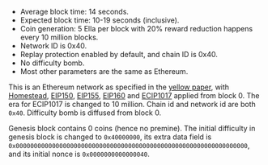 <!-- TITLE: Technical Informations -->
<!-- SUBTITLE: A stable Ethereum-like network with no premine and no dev fees -->

* Average block time: 14 seconds.
* Expected block time: 10-19 seconds (inclusive).
* Coin generation: 5 Ella per block with 20% reward reduction happens every 10 million blocks.
* Network ID is 0x40.
* Replay protection enabled by default, and chain ID is 0x40.
* No difficulty bomb.
* Most other parameters are the same as Ethereum.

This is an Ethereum network as specified in the [yellow paper](https://ethereum.github.io/yellowpaper/paper.pdf), with
[Homestead](https://github.com/ethereum/EIPs/blob/master/EIPS/eip-2.md),
[EIP150](https://github.com/ethereum/eips/issues/150),
[EIP155](https://github.com/ethereum/eips/issues/155),
[EIP160](https://github.com/ethereum/eips/issues/160) and
[ECIP1017](https://github.com/ethereumproject/ECIPs/blob/master/ECIPs/ECIP-1017.md)
applied from block 0. 
The era for ECIP1017 is changed to 10 million. Chain id and network id are both `0x40`. Difficulty bomb is diffused from block 0.

Genesis block contains 0 coins (hence no premine). The initial difficulty in genesis block is changed to `0x40000000`, its extra data field is
`0x0000000000000000000000000000000000000000000000000000000000000000`, and its initial nonce is `0x0000000000000040`.